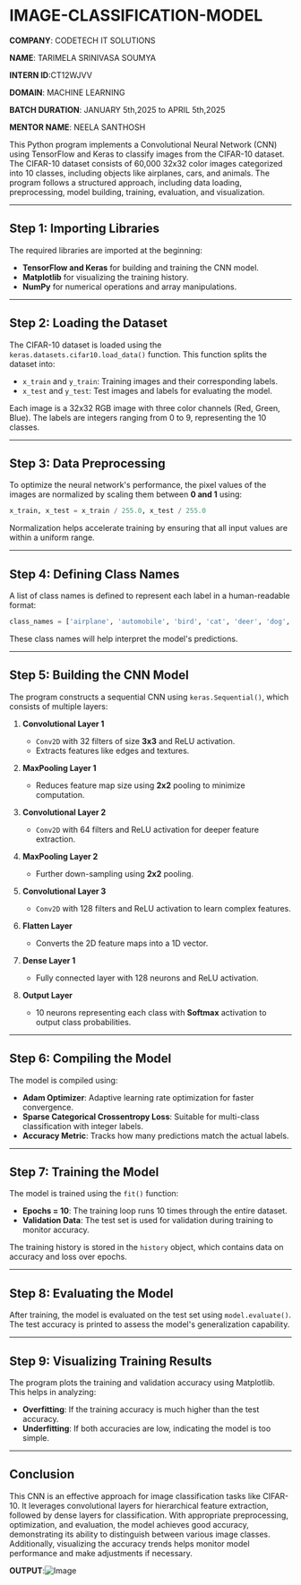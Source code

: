 # IMAGE-CLASSIFICATION-MODEL

**COMPANY**: CODETECH IT SOLUTIONS

**NAME**: TARIMELA SRINIVASA SOUMYA

**INTERN ID**:CT12WJVV

**DOMAIN**: MACHINE LEARNING

**BATCH DURATION**: JANUARY 5th,2025 to APRIL 5th,2025

**MENTOR NAME**: NEELA SANTHOSH

This Python program implements a Convolutional Neural Network (CNN) using TensorFlow and Keras to classify images from the CIFAR-10 dataset. The CIFAR-10 dataset consists of 60,000 32x32 color images categorized into 10 classes, including objects like airplanes, cars, and animals. The program follows a structured approach, including data loading, preprocessing, model building, training, evaluation, and visualization.

---

## Step 1: Importing Libraries

The required libraries are imported at the beginning:
- **TensorFlow and Keras** for building and training the CNN model.
- **Matplotlib** for visualizing the training history.
- **NumPy** for numerical operations and array manipulations.

---

## Step 2: Loading the Dataset

The CIFAR-10 dataset is loaded using the `keras.datasets.cifar10.load_data()` function. This function splits the dataset into:
- `x_train` and `y_train`: Training images and their corresponding labels.
- `x_test` and `y_test`: Test images and labels for evaluating the model.

Each image is a 32x32 RGB image with three color channels (Red, Green, Blue). The labels are integers ranging from 0 to 9, representing the 10 classes.

---

## Step 3: Data Preprocessing

To optimize the neural network's performance, the pixel values of the images are normalized by scaling them between **0 and 1** using:

```python
x_train, x_test = x_train / 255.0, x_test / 255.0
```

Normalization helps accelerate training by ensuring that all input values are within a uniform range.

---

## Step 4: Defining Class Names

A list of class names is defined to represent each label in a human-readable format:

```python
class_names = ['airplane', 'automobile', 'bird', 'cat', 'deer', 'dog', 'frog', 'horse', 'ship', 'truck']
```

These class names will help interpret the model's predictions.

---

## Step 5: Building the CNN Model

The program constructs a sequential CNN using `keras.Sequential()`, which consists of multiple layers:

1. **Convolutional Layer 1**  
    - `Conv2D` with 32 filters of size **3x3** and ReLU activation.
    - Extracts features like edges and textures.

2. **MaxPooling Layer 1**  
    - Reduces feature map size using **2x2** pooling to minimize computation.

3. **Convolutional Layer 2**  
    - `Conv2D` with 64 filters and ReLU activation for deeper feature extraction.

4. **MaxPooling Layer 2**  
    - Further down-sampling using **2x2** pooling.

5. **Convolutional Layer 3**  
    - `Conv2D` with 128 filters and ReLU activation to learn complex features.

6. **Flatten Layer**  
    - Converts the 2D feature maps into a 1D vector.

7. **Dense Layer 1**  
    - Fully connected layer with 128 neurons and ReLU activation.

8. **Output Layer**  
    - 10 neurons representing each class with **Softmax** activation to output class probabilities.

---

## Step 6: Compiling the Model

The model is compiled using:
- **Adam Optimizer**: Adaptive learning rate optimization for faster convergence.
- **Sparse Categorical Crossentropy Loss**: Suitable for multi-class classification with integer labels.
- **Accuracy Metric**: Tracks how many predictions match the actual labels.

---

## Step 7: Training the Model

The model is trained using the `fit()` function:
- **Epochs = 10**: The training loop runs 10 times through the entire dataset.
- **Validation Data**: The test set is used for validation during training to monitor accuracy.

The training history is stored in the `history` object, which contains data on accuracy and loss over epochs.

---

## Step 8: Evaluating the Model

After training, the model is evaluated on the test set using `model.evaluate()`. The test accuracy is printed to assess the model's generalization capability.

---

## Step 9: Visualizing Training Results

The program plots the training and validation accuracy using Matplotlib. This helps in analyzing:
- **Overfitting**: If the training accuracy is much higher than the test accuracy.
- **Underfitting**: If both accuracies are low, indicating the model is too simple.

---

## Conclusion

This CNN is an effective approach for image classification tasks like CIFAR-10. It leverages convolutional layers for hierarchical feature extraction, followed by dense layers for classification. With appropriate preprocessing, optimization, and evaluation, the model achieves good accuracy, demonstrating its ability to distinguish between various image classes. Additionally, visualizing the accuracy trends helps monitor model performance and make adjustments if necessary.

**OUTPUT**:![Image](https://github.com/user-attachments/assets/6cda3d12-b28f-457c-9cba-79c06427f94f)
